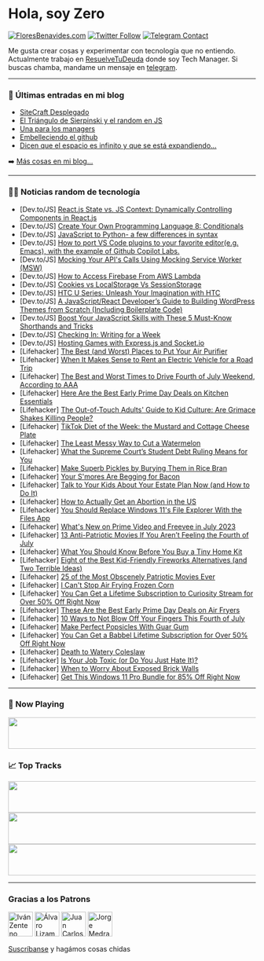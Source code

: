 # Hola, soy Zero

[![FloresBenavides.com](https://img.shields.io/website?down_message=oops&label=MiBlog&style=for-the-badge&up_message=online&url=https%3A%2F%2Ffloresbenavides.com)](https://floresbenavides.com) [![Twitter Follow](https://img.shields.io/twitter/follow/ZeroDragon?color=%231DA1F2&label=Follow&logo=twitter&logoColor=ffffff&style=for-the-badge)](https://twitter.com/zerodragon) [![Telegram Contact](https://img.shields.io/badge/escr%C3%ADbeme-ZeroDragon-%2326A5E4?style=for-the-badge&logo=telegram)](https://t.me/zerodragon)

Me gusta crear cosas y experimentar con tecnología que no entiendo.
Actualmente trabajo en [ResuelveTuDeuda](http://github.com/resuelve) donde soy Tech Manager.
Si buscas chamba, mandame un mensaje en [telegram](https://t.me/zerodragon).

---

### 📕 Últimas entradas en mi blog
<!-- BLOG-POST-LIST:START -->
- [SiteCraft Desplegado](https://floresbenavides.com/sitecraft-desplegado/)
- [El Triángulo de Sierpinski y el random en JS](https://floresbenavides.com/el-triangulo-de-sierpinski-y-el-random-en-js/)
- [Una para los managers](https://floresbenavides.com/una-para-los-managers/)
- [Embelleciendo el github](https://floresbenavides.com/embelleciendo-el-github/)
- [Dicen que el espacio es infinito y que se está expandiendo…](https://floresbenavides.com/dicen-que-el-espacio-es-infinito-y-que-se-esta-expandiendo/)
<!-- BLOG-POST-LIST:END -->

➡️ [Más cosas en mi blog...](https://floresbenavides.com)

---

### 👨‍💻 Noticias random de tecnología
<!-- TECH-POSTS:START -->
- [Dev.to/JS] [React.js State vs. JS Context: Dynamically Controlling Components in React.js](https://dev.to/brythewiseguy/reactjs-state-vs-js-context-dynamically-controlling-components-in-reactjs-4h1h)
- [Dev.to/JS] [Create Your Own Programming Language 8: Conditionals](https://dev.to/jasonsbarr/create-your-own-programming-language-8-conditionals-cnc)
- [Dev.to/JS] [JavaScript to Python- a few differences in syntax](https://dev.to/megharrison92/javascript-to-python-a-few-differences-in-syntax-3ipg)
- [Dev.to/JS] [How to port VS Code plugins to your favorite editor&lpar;e.g. Emacs&rpar;, with the example of Github Copilot Labs.](https://dev.to/haukot/how-to-use-vs-code-plugins-in-your-favorite-editoreg-emacs-with-the-example-of-github-copilot-labs-50pn)
- [Dev.to/JS] [Mocking Your API&#39;s Calls Using Mocking Service Worker &lpar;MSW&rpar;](https://dev.to/kevin-uehara/mocking-your-apis-calls-using-mocking-service-worker-msw-7k6)
- [Dev.to/JS] [How to Access Firebase From AWS Lambda](https://dev.to/mohammadfaisal/how-to-access-firebase-from-aws-lambda-n49)
- [Dev.to/JS] [Cookies vs LocalStorage Vs SessionStorage](https://dev.to/gaurbprajapati/cookies-vs-localstorage-vs-sessionstorage-4p6l)
- [Dev.to/JS] [HTC U Series: Unleash Your Imagination with HTC](https://dev.to/mazhar_qay98257/htc-u-series-unleash-your-imagination-with-htc-apm)
- [Dev.to/JS] [A JavaScript/React Developer’s Guide to Building WordPress Themes from Scratch &lpar;Including Boilerplate Code&rpar;](https://dev.to/anvilicious/a-javascriptreact-developers-guide-to-building-wordpress-themes-from-scratch-including-boilerplate-code-2e1g)
- [Dev.to/JS] [Boost Your JavaScript Skills with These 5 Must-Know Shorthands and Tricks](https://dev.to/itsvinayak/boost-your-javascript-skills-with-these-5-must-know-shorthands-and-tricks-52af)
- [Dev.to/JS] [Checking In: Writing for a Week](https://dev.to/builditdeploy/checking-in-writing-for-a-week-2358)
- [Dev.to/JS] [Hosting Games with Express.js and Socket.io](https://dev.to/vulcanwm/hosting-games-with-expressjs-and-socketio-8nf)
- [Lifehacker] [The Best &lpar;and Worst&rpar; Places to Put Your Air Purifier](https://lifehacker.com/the-best-and-worst-places-to-put-your-air-purifier-1850593972)
- [Lifehacker] [When It Makes Sense to Rent an Electric Vehicle for a Road Trip](https://lifehacker.com/when-it-makes-sense-to-rent-an-electric-vehicle-for-a-r-1850593978)
- [Lifehacker] [The Best and Worst Times to Drive Fourth of July Weekend, According to AAA](https://lifehacker.com/the-best-and-worst-times-to-drive-fourth-of-july-weeken-1850593988)
- [Lifehacker] [Here Are the Best Early Prime Day Deals on Kitchen Essentials](https://lifehacker.com/here-are-the-best-early-prime-day-deals-on-kitchen-esse-1850592785)
- [Lifehacker] [The Out-of-Touch Adults&#39; Guide to Kid Culture: Are Grimace Shakes Killing People?](https://lifehacker.com/the-out-of-touch-adults-guide-to-kid-culture-are-grima-1850597126)
- [Lifehacker] [TikTok Diet of the Week: the Mustard and Cottage Cheese Plate](https://lifehacker.com/tiktok-diet-of-the-week-the-mustard-and-cottage-cheese-1850597057)
- [Lifehacker] [The Least Messy Way to Cut a Watermelon](https://lifehacker.com/the-least-messy-way-to-cut-a-watermelon-1850597009)
- [Lifehacker] [What the Supreme Court’s Student Debt Ruling Means for You](https://lifehacker.com/what-the-supreme-court-s-student-debt-ruling-means-for-1850596926)
- [Lifehacker] [Make Superb Pickles by Burying Them in Rice Bran](https://lifehacker.com/make-superb-pickles-by-burying-them-in-rice-bran-1850593204)
- [Lifehacker] [Your S&#39;mores Are Begging for Bacon](https://lifehacker.com/your-smores-are-begging-for-bacon-1850596330)
- [Lifehacker] [Talk to Your Kids About Your Estate Plan Now &lpar;and How to Do It&rpar;](https://lifehacker.com/talk-to-your-kids-about-your-estate-plan-now-and-how-t-1850586552)
- [Lifehacker] [How to Actually Get an Abortion in the US](https://lifehacker.com/how-to-actually-get-an-abortion-in-the-us-1850537360)
- [Lifehacker] [You Should Replace Windows 11&#39;s File Explorer With the Files App](https://lifehacker.com/you-should-replace-windows-11s-file-explorer-with-the-f-1850594433)
- [Lifehacker] [What&#39;s New on Prime Video and Freevee in July 2023](https://lifehacker.com/whats-new-on-prime-video-and-freevee-in-july-2023-1850595576)
- [Lifehacker] [13 Anti-Patriotic Movies If You Aren’t Feeling the Fourth of July](https://lifehacker.com/13-anti-patriotic-movies-if-you-aren-t-feeling-the-four-1850594352)
- [Lifehacker] [What You Should Know Before You Buy a Tiny Home Kit](https://lifehacker.com/what-you-should-know-before-you-buy-a-tiny-home-kit-1850594127)
- [Lifehacker] [Eight of the Best Kid-Friendly Fireworks Alternatives &lpar;and Two Terrible Ideas&rpar;](https://lifehacker.com/eight-of-the-best-kid-friendly-fireworks-alternatives-1850593183)
- [Lifehacker] [25 of the Most Obscenely Patriotic Movies Ever](https://lifehacker.com/20-of-the-most-obscenely-patriotic-movies-ever-1847211948)
- [Lifehacker] [I Can&#39;t Stop Air Frying Frozen Corn](https://lifehacker.com/i-cant-stop-air-frying-frozen-corn-1850593035)
- [Lifehacker] [You Can Get a Lifetime Subscription to Curiosity Stream for Over 50% Off Right Now](https://lifehacker.com/you-can-get-a-lifetime-subscription-to-curiosity-stream-1850589361)
- [Lifehacker] [These Are the Best Early Prime Day Deals on Air Fryers](https://lifehacker.com/these-are-the-best-early-prime-day-deals-on-air-fryers-1850583409)
- [Lifehacker] [10 Ways to Not Blow Off Your Fingers This Fourth of July](https://lifehacker.com/10-ways-to-not-blow-off-your-fingers-this-fourth-of-jul-1850592369)
- [Lifehacker] [Make Perfect Popsicles With Guar Gum](https://lifehacker.com/make-perfect-popsicles-with-guar-gum-1850591737)
- [Lifehacker] [You Can Get a Babbel Lifetime Subscription for Over 50% Off Right Now](https://lifehacker.com/you-can-get-a-babbel-lifetime-subscription-for-over-50-1850589333)
- [Lifehacker] [Death to Watery Coleslaw](https://lifehacker.com/death-to-watery-coleslaw-1850592131)
- [Lifehacker] [Is Your Job Toxic &lpar;or Do You Just Hate It&rpar;?](https://lifehacker.com/is-your-job-toxic-or-do-you-just-hate-it-1850591531)
- [Lifehacker] [When to Worry About Exposed Brick Walls](https://lifehacker.com/when-to-worry-about-exposed-brick-walls-1850591401)
- [Lifehacker] [Get This Windows 11 Pro Bundle for 85% Off Right Now](https://lifehacker.com/get-this-windows-11-pro-bundle-for-85-off-right-now-1850584532)<!-- TECH-POSTS:END -->

---

### 🎵 Now Playing
<a href="https://spotify-now-playing-dun.vercel.app/now-playing?open"><img src="https://spotify-now-playing-dun.vercel.app/now-playing" width="540" height="64"></a>

### 📈 Top Tracks
<a href="https://spotify-now-playing-dun.vercel.app/top-tracks?i=1&open"><img src="https://spotify-now-playing-dun.vercel.app/top-tracks?i=1" width="540" height="64"></a>
<a href="https://spotify-now-playing-dun.vercel.app/top-tracks?i=2&open"><img src="https://spotify-now-playing-dun.vercel.app/top-tracks?i=2" width="540" height="64"></a>
<a href="https://spotify-now-playing-dun.vercel.app/top-tracks?i=3&open"><img src="https://spotify-now-playing-dun.vercel.app/top-tracks?i=3" width="540" height="64"></a>

---

### Gracias a los Patrons
[<img src="https://avatars.githubusercontent.com/u/243380?v=4" alt="Iván Zenteno" width="50px">](https://github.com/k001) [<img src="https://avatars.githubusercontent.com/u/19955639?v=4" alt="Álvaro Lizama" width="50px">](https://github.com/alvarolizama) [<img src="https://avatars.githubusercontent.com/u/2718753?v=4" alt="Juan Carlos Ruiz" width="50px">](https://github.com/JuanCrg90) [<img src="https://avatars.githubusercontent.com/u/37025?v=4" alt="Jorge Medrano" width="50px">](https://github.com/h1pp1e) 

[Suscríbanse](https://www.patreon.com/zerodragon) y hagámos cosas chidas
